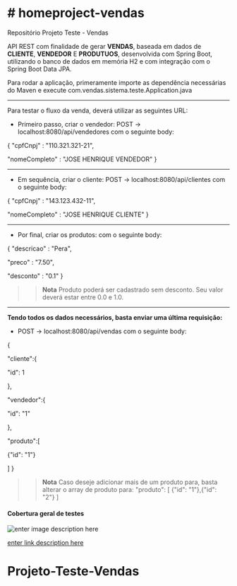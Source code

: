 # # homeproject-vendas

Repositório Projeto Teste - Vendas

API REST com finalidade de gerar **VENDAS**, baseada em dados de **CLIENTE**, **VENDEDOR** E **PRODUTUOS**, desenvolvida com Spring Boot, utilizando o banco de dados em memória H2 e com integração com o Spring Boot Data JPA.

Para rodar a aplicação, primeramente importe as dependência necessárias do Maven e execute com.vendas.sistema.teste.Application.java

---

Para testar o fluxo da venda, deverá utilizar as seguintes URL:

* Primeiro passo, criar o vendedor:
POST -> localhost:8080/api/vendedores 
com o seguinte body: 

{
"cpfCnpj" : "110.321.321-21",

"nomeCompleto" : "JOSE HENRIQUE VENDEDOR"
}

---

* Em sequência, criar o cliente:
POST -> localhost:8080/api/clientes 
com o seguinte body: 

{
"cpfCnpj" : "143.123.432-11",

"nomeCompleto" : "JOSE HENRIQUE CLIENTE"
}

----
* Por final, criar os produtos:
com o seguinte body:

{
"descricao" : "Pera",

"preco" : "7.50",

"desconto" : "0.1"
}
>> **Nota** Produto poderá ser cadastrado sem desconto. Seu valor deverá estar entre 0.0 e 1.0.

---

**Tendo todos os dados necessários, basta enviar uma última requisição:**
* POST -> localhost:8080/api/vendas
com o seguinte body: 

{

"cliente":{

"id": 1

},

"vendedor":{

"id": "1"

},

"produto":[

{"id": "1"}

]
}

>> **Nota** Caso deseje adicionar mais de um produto para, basta alterar o array de produto para:
>"produto": [
{"id": "1"},{"id": "2"}
]


#### Cobertura geral de testes
![enter image description here](%5BImgur%5D%28https://imgur.com/9juOzkg%29)

[enter link description here](https://imgur.com/9juOzkg)



# Projeto-Teste-Vendas
